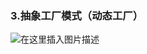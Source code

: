 ### 3.抽象工厂模式（动态工厂）
![在这里插入图片描述](https://img-blog.csdnimg.cn/2c8e4fa2ab4b41c4a50ce68837d0e02b.png)


